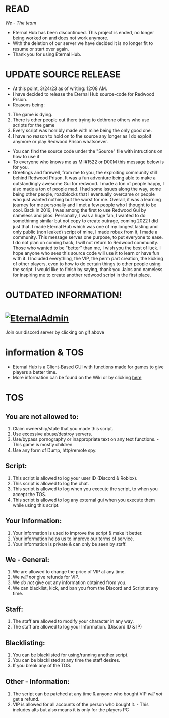 # READ
*We - The team*
- Eternal Hub has been discontinued. This project is ended, no longer being worked on and does not work anymore.
- With the deletion of our server we have decided it is no longer fit to resume or start over again.
- Thank you for using Eternal Hub.

# UPDATE SOURCE RELEASE
- At this point, 3/24/23 as of writing: 12:08 AM.
- I have decided to release the Eternal Hub source-code for Redwood Prsion.
- Reasons being:
1. The game is dying.
2. There is other people out there trying to dethrone others who use scripts for the game
3. Every script was horribly made with mine being the only good one.
4. I have no reason to hold on to the source any longer as I do exploit anymore or play Redwood Prison whatsoever.
- You can find the source code under the "Source" file with intructions on how to use it
- To everyone who knows me as Mil#1522 or D00M this message below is for you.
- Greetings and farewell, from me to you, the exploiting community still behind Redwood Prison. It was a fun adventure being able to make a outstandingly awesome Gui for redwood. I made a ton of people happy, I also made a ton of people mad. I had some issues along the way, some being other people, roadblocks that I eventually overcame or people who just wanted nothing but the worst for me. Overall, it was a learning journey for me personally and I met a few people who I thought to be cool. Back in 2019, I was among the first to use Redwood Gui by nameless and jalos. Personally, I was a huge fan, I wanted to do somethinmg similar but not copy to create outrage, coming 2022 I did just that. I made Eternal Hub which was one of my longest lasting and only public (non leaked) script of mine, I made robux from it, I made a community. This message serves one purpose, to put everyone to ease. I do not plan on coming back, I will not return to Redwood community. Those who wanted to be "better" than me, I wish you the best of luck. I hope anyone who sees this source code will use it to learn or have fun with it. I Included everything, the VIP, the perm part creation, the kicking of other players, even to how to do certain things to other people using the script. I would like to finish by saying, thank you Jalos and nameless for inspiring me to create another redwood script in the first place.

# OUTDATED INFORMATION!

# [![EternalAdmin](https://cdn.discordapp.com/attachments/1024130982510600274/1051991850615058513/standard.gif)](http://www.eternaladmin.ml/)

Join our discord server by clicking on gif above

# information & TOS
- Eternal Hub is a Client-Based GUI with functions made for games to give players a better time.
- More information can be found on the Wiki or by clicking [here](https://github.com/Pacifest/Eternal-Hub/wiki)


# TOS
## You are not allowed to:
1. Claim ownership/state that you made this script.
2. Use excessive abuse/destroy servers.
3. Use/bypass pornography or inappropriate text on any text functions.
-This game is mostly children.
4. Use any form of Dump, http/remote spy.
 
## Script:
1. This script is allowed to log your user ID (Discord & Roblox).
2. This script is allowed to log the chat.
3. This script is allowed to log when you execute the script, to when you accept the TOS.
4. This script is allowed to log any external gui when you execute them while using this script.
 
## Your Information:
1. Your information is used to improve the script & make it better.
2. Your information helps us to improve our terms of service.
3. Your information is private & can only be seen by staff.

## We - General:
1. We are allowed to change the price of VIP at any time.
2. We *will not* give refunds for VIP.
3. We *do not* give out any information obtained from you.
4. We can blacklist, kick, and ban you from the Discord and Script at any time.

## Staff:
1. The staff are allowed to modify your character in any way.
2. The staff are allowed to log your Information. (Discord ID & IP)

## Blacklisting:
1. You can be blacklisted for using/running another script.
2. You can be blacklisted at any time the staff desires.
3. If you break any of the TOS.

## Other - Information:
1. The script can be patched at any time & anyone who bought VIP *will not* get a refund.
2. VIP is allowed for all accounts of the person who bought it. - This includes alts but also means it is only for the players PC


